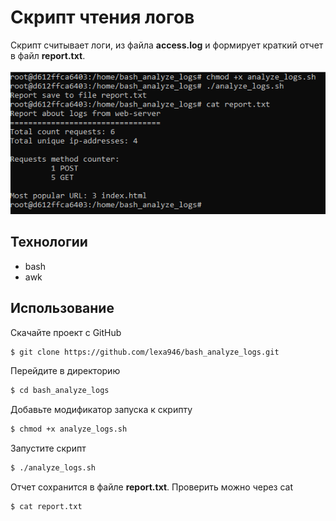 # Скрипт чтения логов
Скрипт считывает логи, из файла __access.log__ и формирует краткий отчет в файл __report.txt__.

![Proccess Screen](source\img\main.png)

## Технологии
- bash
- awk

## Использование

Скачайте проект с GitHub
```sh
$ git clone https://github.com/lexa946/bash_analyze_logs.git
```

Перейдите в директорию
```sh
$ cd bash_analyze_logs
```

Добавьте модификатор запуска к скрипту
```sh
$ chmod +x analyze_logs.sh
```

Запустите скрипт
```sh
$ ./analyze_logs.sh
```

Отчет сохранится в файле __report.txt__. Проверить можно через cat
```sh
$ cat report.txt
```
